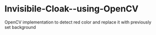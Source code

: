 # Invisibile-Cloak--using-OpenCV
OpenCV implementation to detect red color and replace it with previously set background
